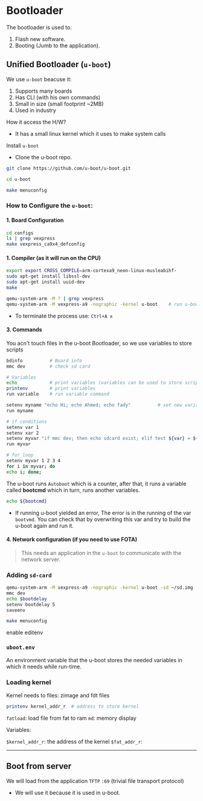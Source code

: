 # Bootloader

The bootloader is used to:

1. Flash new software.
2. Booting (Jumb to the application).

## Unified Bootloader (`u-boot`)

We use `u-boot` beacuse it:

1. Supports many boards
2. Has CLI (with his own commands)
3. Small in size (small footprint ~2MB)
4. Used in industry

How it access the H/W?

* It has a small linux kernel which it uses to make system calls

Install `u-boot`

* Clone the u-boot repo.

```bash
git clone https://github.com/u-boot/u-boot.git

cd u-boot

make menuconfig
```

### How to Configure the `u-boot`:

#### 1. Board Configuration

```bash
cd configs
ls | grep vexpress
make vexpress_ca9x4_defconfig
```

#### 1. Compiler (as it will run on the CPU)

```bash
export export CROSS_COMPILE=arm-cortexa9_neon-linux-musleabihf- 
sudo apt-get install libssl-dev 
sudo apt-get install uuid-dev
make

qemu-system-arm -M ? | grep vexpress
qemu-system-arm -M vexpress-a9 -nographic -kernel u-boot    # run u-boot
```

* To terminate the process use: `Ctrl+A x`

#### 3. Commands

You acn't touch files in the u-boot Bootloader, so we use variables to store scripts

```bash
bdinfo          # Board info
mmc dev         # check sd card

# Variables
echo            # print variables (variables can be used to store scripts)
printenv        # print variables
run variable    # run variable command

setenv myname "echo Hi; echo Ahmed; echo fady"          # set new variable
run myname

# if conditions
setenv var 1
setenv xar 2
setenv myvar "if mmc dev; then echo sdcard exist; elif test ${var} = ${xar}; then echo equal; else echo No; fi"
run myvar

# for loop
setenv myvar 1 2 3 4 
for i in myvar; do
echo i; done;
```

The u-boot runs `Autoboot` which is a counter, after that, it runs a variable called **bootcmd** which in turn, runs another variables.

```bash
echo ${bootcmd}
```

* If running u-boot yielded an error, The error is in the running of the var `bootvmd`. You can check that by overwriting this var and try to build the u-boot again and run it.

#### 4. Network configuration (if you need to use FOTA)

   > This needs an application in the `u-boot` to communicate with the network server.

### Adding `sd-card`

```bash
qemu-system-arm -M vexpress-a9 -nographic -kernel u-boot -sd ~/sd.img
mmc dev
echo $bootdelay
setenv bootdelay 5
saveenv
```

```bash
make menuconfig

```
enable editenv

### `uboot.env`

An environment variable that the u-boot stores the needed variables in which it needs while run-time.

###  Loading kernel

Kernel needs to files: zimage and fdt files

```bash
printenv kernel_addr_r  # address to store kernel
```

`fatload`: load file from fat to ram
`md`: memory display

Variables:

`$kernel_addr_r`: the address of the kernel
`$fat_addr_r`:

---

## Boot from server

We will load from the application `TFTP` `:69` (trivial file transport protocol)

* We will use it because it is used in u-boot.

